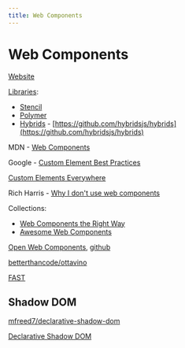 ```yaml
---
title: Web Components
---
```


# Web Components

[Website](https://www.webcomponents.org/)

[Libraries](https://www.webcomponents.org/libraries):

- [Stencil](https://stenciljs.com/)
- [Polymer](https://www.polymer-project.org/)
- [Hybrids](https://hybrids.js.org/) - [https://github.com/hybridsjs/hybrids](https://github.com/hybridsjs/hybrids)

MDN - [Web Components](https://developer.mozilla.org/en-US/docs/Web/Web_Components)

Google - [Custom Element Best Practices](https://developers.google.com/web/fundamentals/web-components/best-practices)

[Custom Elements Everywhere](https://custom-elements-everywhere.com/)

Rich Harris - [Why I don't use web components](https://dev.to/richharris/why-i-don-t-use-web-components-2cia)

Collections:

- [Web Components the Right Way](https://github.com/mateusortiz/webcomponents-the-right-way)
- [Awesome Web Components](https://github.com/obetomuniz/awesome-webcomponents)

[Open Web Components](https://open-wc.org/), [github](https://github.com/open-wc/open-wc)

[betterthancode/ottavino](https://github.com/betterthancode/ottavino)

[FAST](https://www.fast.design/)

## Shadow DOM

[mfreed7/declarative-shadow-dom](https://github.com/mfreed7/declarative-shadow-dom)

[Declarative Shadow DOM](https://web.dev/declarative-shadow-dom/)
